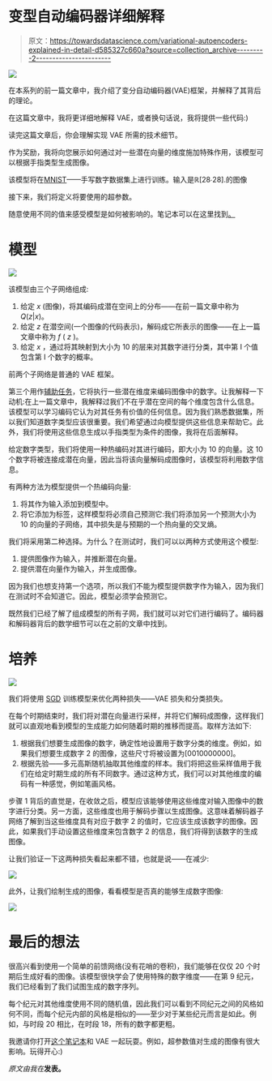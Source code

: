# 变型自动编码器详细解释

> 原文：<https://towardsdatascience.com/variational-autoencoders-explained-in-detail-d585327c660a?source=collection_archive---------2----------------------->

![](img/0db9826dd493a73944365228370bf034.png)

在本系列的前一篇文章中，我介绍了变分自动编码器(VAE)框架，并解释了其背后的理论。

在这篇文章中，我将更详细地解释 VAE，或者换句话说，我将提供一些代码:)

读完这篇文章后，你会理解实现 VAE 所需的技术细节。

作为奖励，我将向您展示如何通过对一些潜在向量的维度施加特殊作用，该模型可以根据手指类型生成图像。

该模型将在[MNIST](https://en.wikipedia.org/wiki/MNIST_database)——手写数字数据集上进行训练。输入是ℝ[28∙28].的图像

接下来，我们将定义将要使用的超参数。

随意使用不同的值来感受模型是如何被影响的。笔记本可以在这里找到[。](https://github.com/yoel-zeldes/yoel-zeldes.github.io/blob/source/content/vae2/vae2.ipynb)

# 模型

![](img/8c0ec13a952f9f73e8e4af7909b5e4f5.png)

该模型由三个子网络组成:

1.  给定 *x* (图像)，将其编码成潜在空间上的分布——在前一篇文章中称为*Q*(*z*|*x*)。
2.  给定 *z* 在潜空间(一个图像的代码表示)，解码成它所表示的图像——在上一篇文章中称为 *f* ( *z* )。
3.  给定 *x* ，通过将其映射到大小为 10 的层来对其数字进行分类，其中第 I 个值包含第 I 个数字的概率。

前两个子网络是普通的 VAE 框架。

第三个用作[辅助任务](http://ruder.io/multi-task/index.html)，它将执行一些潜在维度来编码图像中的数字。让我解释一下动机:在上一篇文章中，我解释过我们不在乎潜在空间的每个维度包含什么信息。该模型可以学习编码它认为对其任务有价值的任何信息。因为我们熟悉数据集，所以我们知道数字类型应该很重要。我们希望通过向模型提供这些信息来帮助它。此外，我们将使用这些信息生成以手指类型为条件的图像，我将在后面解释。

给定数字类型，我们将使用一种热编码对其进行编码，即大小为 10 的向量。这 10 个数字将被连接成潜在向量，因此当将该向量解码成图像时，该模型将利用数字信息。

有两种方法为模型提供一个热编码向量:

1.  将其作为输入添加到模型中。
2.  将它添加为标签，这样模型将必须自己预测它:我们将添加另一个预测大小为 10 的向量的子网络，其中损失是与预期的一个热向量的交叉熵。

我们将采用第二种选择。为什么？在测试时，我们可以以两种方式使用这个模型:

1.  提供图像作为输入，并推断潜在向量。
2.  提供潜在向量作为输入，并生成图像。

因为我们也想支持第一个选项，所以我们不能为模型提供数字作为输入，因为我们在测试时不会知道它。因此，模型必须学会预测它。

既然我们已经了解了组成模型的所有子网，我们就可以对它们进行编码了。编码器和解码器背后的数学细节可以在之前的文章中找到。

# 培养

![](img/6bf31417c7afdc34d18dec98b64c1351.png)

我们将使用 [SGD](https://en.wikipedia.org/wiki/Stochastic_gradient_descent) 训练模型来优化两种损失——VAE 损失和分类损失。

在每个时期结束时，我们将对潜在向量进行采样，并将它们解码成图像，这样我们就可以直观地看到模型的生成能力如何随着时期的推移而提高。取样方法如下:

1.  根据我们想要生成图像的数字，确定性地设置用于数字分类的维度。例如，如果我们想要生成数字 2 的图像，这些尺寸将被设置为[0010000000]。
2.  根据先验——多元高斯随机抽取其他维度的样本。我们将把这些采样值用于我们在给定时期生成的所有不同数字。通过这种方式，我们可以对其他维度的编码有一种感觉，例如笔画风格。

步骤 1 背后的直觉是，在收敛之后，模型应该能够使用这些维度对输入图像中的数字进行分类。另一方面，这些维度也用于解码步骤以生成图像。这意味着解码器子网络了解到当这些维度具有对应于数字 2 的值时，它应该生成该数字的图像。因此，如果我们手动设置这些维度来包含数字 2 的信息，我们将得到该数字的生成图像。

让我们验证一下这两种损失看起来都不错，也就是说——在减少:

![](img/9aff1cb80f65e2fe908b71e71c436106.png)

此外，让我们绘制生成的图像，看看模型是否真的能够生成数字图像:

![](img/33cc85dbbaf0627b2239466903ffc85a.png)

# 最后的想法

很高兴看到使用一个简单的前馈网络(没有花哨的卷积)，我们能够在仅仅 20 个时期后生成好看的图像。该模型很快学会了使用特殊的数字维度——在第 9 纪元，我们已经看到了我们试图生成的数字序列。

每个纪元对其他维度使用不同的随机值，因此我们可以看到不同纪元之间的风格如何不同，而每个纪元内部的风格是相似的——至少对于某些纪元而言是如此。例如，与时段 20 相比，在时段 18，所有的数字都更粗。

我邀请你打开[这个笔记本](https://github.com/yoel-zeldes/yoel-zeldes.github.io/blob/source/content/vae2/vae2.ipynb)和 VAE 一起玩耍。例如，超参数值对生成的图像有很大影响。玩得开心:)

*原文由我在*[](http://anotherdatum.com/vae2.html)**发表。**